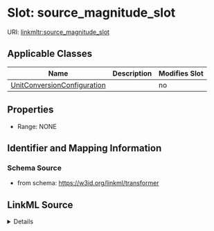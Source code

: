 

# Slot: source_magnitude_slot

URI: [linkmltr:source_magnitude_slot](https://w3id.org/linkml/transformer/source_magnitude_slot)



<!-- no inheritance hierarchy -->





## Applicable Classes

| Name | Description | Modifies Slot |
| --- | --- | --- |
| [UnitConversionConfiguration](UnitConversionConfiguration.md) |  |  no  |







## Properties

* Range: NONE





## Identifier and Mapping Information







### Schema Source


* from schema: https://w3id.org/linkml/transformer




## LinkML Source

<details>
```yaml
name: source_magnitude_slot
from_schema: https://w3id.org/linkml/transformer
rank: 1000
alias: source_magnitude_slot
owner: UnitConversionConfiguration
domain_of:
- UnitConversionConfiguration

```
</details>